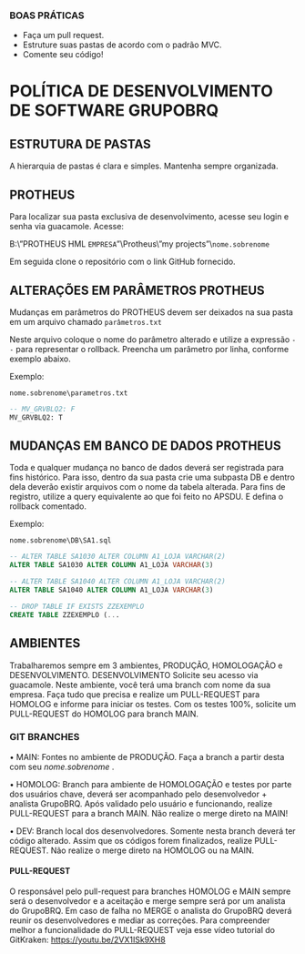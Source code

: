 ### BOAS PRÁTICAS
- Faça um pull request.
- Estruture suas pastas de acordo com o padrão MVC.
- Comente seu código!


# POLÍTICA DE DESENVOLVIMENTO DE SOFTWARE GRUPOBRQ

## ESTRUTURA DE PASTAS
A hierarquia de pastas é clara e simples. Mantenha sempre organizada.

## PROTHEUS
Para localizar sua pasta exclusiva de desenvolvimento, acesse seu login e senha via guacamole.
Acesse:

B:\”PROTHEUS HML `EMPRESA`”\Protheus\”my projects”\\`nome.sobrenome`

Em seguida clone o repositório com o link GitHub fornecido.

## ALTERAÇÕES EM PARÂMETROS PROTHEUS
Mudanças em parâmetros do PROTHEUS devem ser deixados na sua pasta em um arquivo chamado `parâmetros.txt`

Neste arquivo coloque o nome do parâmetro alterado e utilize a expressão `--` para representar o rollback. Preencha um parâmetro por linha, conforme exemplo abaixo.

Exemplo:

`nome.sobrenome\parametros.txt`
```sql
-- MV_GRVBLQ2: F
MV_GRVBLQ2: T
```

## MUDANÇAS EM BANCO DE DADOS PROTHEUS
Toda e qualquer mudança no banco de dados deverá ser registrada para fins histórico.
Para isso, dentro da sua pasta crie uma subpasta DB e dentro dela deverão existir arquivos com o nome da tabela alterada.
Para fins de registro, utilize a query equivalente ao que foi feito no APSDU. E defina o rollback comentado.

Exemplo: 

`nome.sobrenome\DB\SA1.sql`
```sql
-- ALTER TABLE SA1030 ALTER COLUMN A1_LOJA VARCHAR(2)
ALTER TABLE SA1030 ALTER COLUMN A1_LOJA VARCHAR(3)

-- ALTER TABLE SA1040 ALTER COLUMN A1_LOJA VARCHAR(2)
ALTER TABLE SA1040 ALTER COLUMN A1_LOJA VARCHAR(3)

-- DROP TABLE IF EXISTS ZZEXEMPLO
CREATE TABLE ZZEXEMPLO (...
```

## AMBIENTES
Trabalharemos sempre em 3 ambientes, PRODUÇÃO, HOMOLOGAÇÃO e DESENVOLVIMENTO.
DESENVOLVIMENTO
Solicite seu acesso via guacamole. Neste ambiente, você terá uma branch com nome da sua empresa. Faça tudo que precisa e realize um PULL-REQUEST para HOMOLOG e informe para iniciar os testes.
Com os testes 100%, solicite um PULL-REQUEST do HOMOLOG para branch MAIN.

### GIT BRANCHES
•	MAIN: Fontes no ambiente de PRODUÇÃO. Faça a branch a partir desta com seu *nome.sobrenome* .

•	HOMOLOG: Branch para ambiente de HOMOLOGAÇÃO e testes por parte dos usuários chave, deverá ser acompanhado pelo desenvolvedor + analista GrupoBRQ. Após validado pelo usuário e funcionando, realize PULL-REQUEST para a branch MAIN. Não realize o merge direto na MAIN!

•	DEV: Branch local dos desenvolvedores. Somente nesta branch deverá ter código alterado. Assim que os códigos forem finalizados, realize PULL-REQUEST. Não realize o merge direto na HOMOLOG ou na MAIN.

#### PULL-REQUEST
O responsável pelo pull-request para branches HOMOLOG e MAIN sempre será o desenvolvedor e a aceitação e merge sempre será por um analista do GrupoBRQ.
Em caso de falha no MERGE o analista do GrupoBRQ deverá reunir os desenvolvedores e mediar as correções.
Para compreender melhor a funcionalidade do PULL-REQUEST veja esse vídeo tutorial do GitKraken: https://youtu.be/2VX1ISk9XH8
